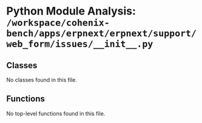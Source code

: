 # Python Module Analysis: `/workspace/cohenix-bench/apps/erpnext/erpnext/support/web_form/issues/__init__.py`

## Classes

No classes found in this file.


## Functions

No top-level functions found in this file.
